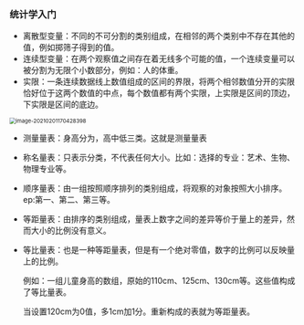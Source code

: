 ### 统计学入门

- 离散型变量：不同的不可分割的类别组成，在相邻的两个类别中不存在其他的值，例如掷筛子得到的值。
- 连续型变量：在两个观察值之间存在着无线多个可能的值，一个连续变量可以被分割为无限个小数部分，例如：人的体重。
- 实限：一条连续数据线上数值组成的区间的界限，将两个相邻数值分开的实限恰好位于这两个数值的中点，每个数值都有两个实限，上实限是区间的顶边，下实限是区间的底边。

<img src="/Users/caoliang/Library/Application Support/typora-user-images/image-20210201170428398.png" alt="image-20210201170428398" style="zoom:67%;" />

- 测量量表：身高分为，高中低三类。这就是测量量表

- 称名量表：只表示分类，不代表任何大小。比如：选择的专业：艺术、生物、物理专业等。

- 顺序量表：由一组按照顺序排列的类别组成，将观察的对象按照大小排序。ep:第一、第二、第三等。

- 等距量表：由排序的类别组成，量表上数字之间的差异等价于量上的差异，然而大小的比例没有意义。

- 等比量表：也是一种等距量表，但是有一个绝对零值，数字的比例可以反映量上的比例。

  例如：一组儿童身高的数组，原始的110cm、125cm、130cm等。这些值构成了等比量表。

  当设置120cm为0值，多1cm加1分。重新构成的表就为等距量表。